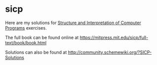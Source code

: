 # sicp

Here are my solutions for [Structure and Interpretation of Computer Programs](https://mitpress.mit.edu/sicp/full-text/book/book.html) exercises.

The full book can be found online at https://mitpress.mit.edu/sicp/full-text/book/book.html

Solutions can also be found at http://community.schemewiki.org/?SICP-Solutions
